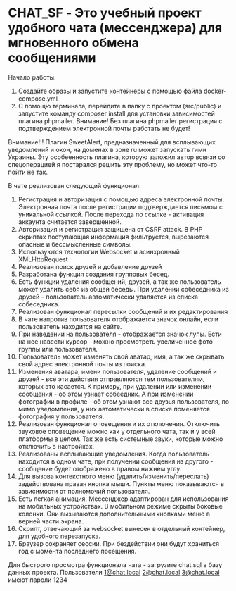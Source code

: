 # CHAT_SF - Это учебный проект удобного чата (мессенджера) для мгновенного обмена сообщениями

Начало работы:

1. Создайте образы и запустите контейнеры с помощью файла docker-compose.yml
2. С помощю терминала, перейдите в папку с проектом (src/public) и запустите команду composer install для установки зависимостей плагина phpmailer.
Внимание! Без плагина phpmailer регистрация с подтверждением электронной почты работать не будет!

Внимание!!! Плагин SweetAlert, предназначенный для всплывающих уведомлений и окон, на доменах в зоне ru может запускать гимн Украины. Эту особеенность плагина, которую заложил автор всвязи со спецоперацией я постарался решить эту проблему, но может что-то пойти не так.

В чате реализован следующий функционал:

1. Регистрация и авторизация с помощью адреса электронной почты. Электронная почта после регистрации подтверждается письмом с уникальной ссылкой. После перехода по ссылке - активация аккаунта считается завершенной.
2. Авторизация и регистрация защищена от CSRF attack. В PHP скриптах поступающая информация фильтруется, вырезаются опасные и бессмысленные символы.
3. Используются технологии Websocket и асинхронный XMLHttpRequest
4. Реализован поиск друзей и добавление друзей
5. Разработана функция создания групповых бесед.
6. Есть функции удаления сообщений, друзей, а так же пользователь может удалить себя из общей беседы. При удалении собеседника из друзей - пользователь автоматически удаляется из списка собеседника.
7. Реализован функционал пересылки сообщений и их редактирования
8. В чате напротив пользователя отображается значок онлайн, если пользователь находится на сайте.
9. При наведении на пользователя - отображается значок лупы. Ести на нее навести курсор - можно просмотреть увеличенное фото группы или пользователя.
10. Пользователь может изменять свой аватар, имя, а так же скрывать свой адрес электронной почты из поиска.
11. Изменения аватара, имени пользователя, удаление сообщений и друзей - все эти действия отправляются тем пользователям, которых это касается. К примеру, при удалении или изменении сообщения - об этом узнает собеедник. А при изменении фотографии в профиле - об этом узнают все друзья пользователя, по мимо уведомления, у них автоматически в списке поменяется фотография у пользователя.
12. Реализован функционал оповещения и их отключения. Отключить звуковое оповещение можно как у отдельного чата, так и у всей платформы в целом. Так же есть системные звуки, которые можно отключить в настройках.
13. Реализованы всплывающие уведомления. Когда пользователь находится в одном чате, при получении сообщения из другого - сообщение будет отображено в правом нижнем углу.
14. Для вызова контекстного меню (удалить/изменить/переслать) задействована правая кнопка мыши. Пункты меню показываются в зависимости от полномочий пользователя.
15. Есть легкая анимация. Мессенджер адаптирован для использования на мобильных устройствах. В мобильном режиме скрыты боковые колонки. Они вызываются дополнительными кнопками меню в верней части экрана.
16. Скрипт, отвечающий за websocket вынесен в отдельный контейнер, для удобного перезапуска.
17. Браузер сохраняет сессии. При бездействии они будут храниться год с момента последнего посещения.

Для быстрого просмотра функционала чата - загрузите chat.sql в базу данных проекта. Пользователи 1@chat.local 2@chat.local 3@chat.local имеют пароли 1234
